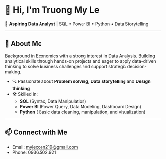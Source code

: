 # 👋 Hi, I'm Truong My Le

🎯 **Aspiring Data Analyst** | SQL • Power BI • Python • Data Storytelling

---

## 🌟 About Me
Background in Economics with a strong interest in Data Analysis. Building analytical skills through hands-on projects and eager to apply data-driven thinking to solve business challenges and support strategic decision-making.

- 🔍 Passionate about **Problem solving**, **Data storytelling** and **Design thinking**
- 🛠 Skilled in:
  - **SQL** (Syntax, Data Manipulation)
  - **Power BI** (Power Query, Data Modeling, Dashboard Design)
  - **Python** ( Basic data cleaning, manipulation, and visualization)

---

## 📫 Connect with Me
- Email: mylexoan219@gmail.com
- Phone: 0936.502.921
